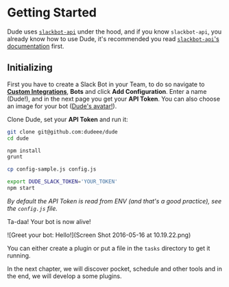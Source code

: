 # Getting Started

 Dude uses [`slackbot-api`](https://github.com/mdibaiee/slackbot-api) under the hood, and if you know `slackbot-api`, you already know how to use Dude, it's recommended you read [`slackbot-api`'s documentation](https://mdibaiee.gitbooks.io/slackbot-api/content/) first.
 
## Initializing

 First you have to create a Slack Bot in your Team, to do so navigate to **[Custom Integrations](https://pichak.slack.com/apps/manage/custom-integrations)**, **Bots** and click **Add Configuration**. Enter a name (Dude!), and in the next page you get your **API Token**. You can also choose an image for your bot ([Dude's avatar!](https://raw.githubusercontent.com/dudeee/dude/master/avatar.png)).
 
 Clone Dude, set your **API Token** and run it:
 
 ```bash
 git clone git@github.com:dudeee/dude
 cd dude
 
 npm install
 grunt
 
 cp config-sample.js config.js
 
 export DUDE_SLACK_TOKEN='YOUR_TOKEN'
 npm start
 ``` 
 *By default the API Token is read from ENV (and that's a good practice), see the `config.js` file.*
 
 Ta-daa! Your bot is now alive!
 
 
 ![Greet your bot: Hello!](Screen Shot 2016-05-16 at 10.19.22.png)
 
 You can either create a plugin or put a file in the `tasks` directory to get it running.
 
 In the next chapter, we will discover pocket, schedule and other tools and in the end, we will develop a some plugins.